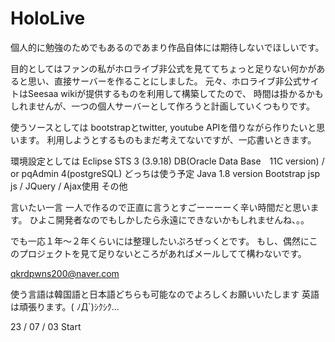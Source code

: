 # HoloLive
個人的に勉強のためでもあるのであまり作品自体には期待しないでほしいです。

目的としてはファンの私がホロライブ非公式を見ててちょっと足りない何かがあると思い、直接サーバーを作ることにしました。
元々、ホロライブ非公式サイトはSeesaa wikiが提供するものを利用して構築してたので、
時間は掛かるかもしれませんが、一つの個人サーバーとして作ろうと計画していくつもりです。



使うソースとしては
  bootstrapとtwitter, youtube APIを借りながら作りたいと思います。
  利用しようとするものもまだ考えてないですが、一応書いときます。


環境設定としては
  Eclipse STS 3 (3.9.18)
  DB(Oracle Data Base　11C version) / or pqAdmin 4(postgreSQL)  どっちは使う予定
  Java 1.8 version
  Bootstrap
  jsp
  js / JQuery / Ajax使用
  その他
  



言いたい一言
  一人で作るので正直に言うとすごーーーーく辛い時間だと思います。
  ひよこ開発者なのでもしかしたら永遠にできないかもしれませんね、。。

  でも一応１年～２年くらいには整理したいぷろぜっくとです。
  もし、偶然にこのプロジェクトを見て足りないところがあればメールしてて構わないです。


  qkrdpwns200@naver.com

  使う言語は韓国語と日本語どちらも可能なのでよろしくお願いいたします
  英語は頑張ります。( ﾉД`)ｼｸｼｸ…


  23 / 07 / 03 Start 
